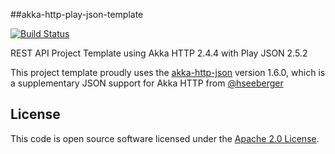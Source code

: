 ##akka-http-play-json-template

[![Build Status](https://travis-ci.org/notvitor/akka-http-play-json-template.svg?branch=master)](https://travis-ci.org/notvitor/akka-http-play-json-template)

REST API Project Template using Akka HTTP 2.4.4 with Play JSON 2.5.2

This project template proudly uses the [akka-http-json](https://github.com/hseeberger/akka-http-json) version 1.6.0, which is a supplementary JSON support for Akka HTTP from [@hseeberger](https://github.com/hseeberger)


## License ##

This code is open source software licensed under the [Apache 2.0 License](http://www.apache.org/licenses/LICENSE-2.0.html).